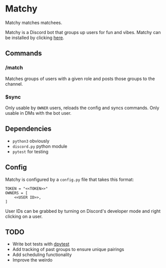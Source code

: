 # Matchy
Matchy matches matchees.

Matchy is a Discord bot that groups up users for fun and vibes. Matchy can be installed by clicking [here](https://discord.com/oauth2/authorize?client_id=1270849346987884696).

## Commands
### /match
Matches groups of users with a given role and posts those groups to the channel.

### $sync
Only usable by `OWNER` users, reloads the config and syncs commands. Only usable in DMs with the bot user. 

## Dependencies
* `python3` obviously
* `discord.py` python module
* `pytest` for testing

## Config
Matchy is configured by a `config.py` file that takes this format:
```
TOKEN = "<<TOKEN>>"
OWNERS = [
    <<USER ID>>,
]
```
User IDs can be grabbed by turning on Discord's developer mode and right clicking on a user.

## TODO
* Write bot tests with [dpytest](https://dpytest.readthedocs.io/en/latest/tutorials/getting_started.html)
* Add tracking of past groups to ensure unique pairings
* Add scheduling functionality
* Improve the weirdo